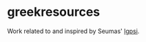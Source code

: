 # greekresources

Work related to and inspired by Seumas' [lgpsi](https://github.com/seumasjeltzz/LinguaeGraecaePerSeIllustrata). 
